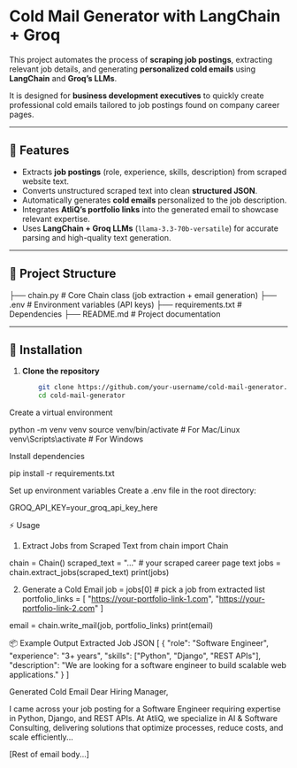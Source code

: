# Cold Mail Generator with LangChain + Groq

This project automates the process of **scraping job postings**, extracting relevant job details, and generating **personalized cold emails** using **LangChain** and **Groq’s LLMs**.  

It is designed for **business development executives** to quickly create professional cold emails tailored to job postings found on company career pages.  

---

## 🚀 Features
- Extracts **job postings** (role, experience, skills, description) from scraped website text.  
- Converts unstructured scraped text into clean **structured JSON**.  
- Automatically generates **cold emails** personalized to the job description.  
- Integrates **AtliQ’s portfolio links** into the generated email to showcase relevant expertise.  
- Uses **LangChain + Groq LLMs** (`llama-3.3-70b-versatile`) for accurate parsing and high-quality text generation.  

---

## 📂 Project Structure
├── chain.py # Core Chain class (job extraction + email generation)
├── .env # Environment variables (API keys)
├── requirements.txt # Dependencies
├── README.md # Project documentation




---

## 🔧 Installation

1. **Clone the repository**
    ```bash
        git clone https://github.com/your-username/cold-mail-generator.git
        cd cold-mail-generator
    ```
Create a virtual environment

python -m venv venv
source venv/bin/activate    # For Mac/Linux
venv\Scripts\activate       # For Windows


Install dependencies

pip install -r requirements.txt


Set up environment variables
Create a .env file in the root directory:

GROQ_API_KEY=your_groq_api_key_here

⚡ Usage
1. Extract Jobs from Scraped Text
from chain import Chain

chain = Chain()
scraped_text = "..."  # your scraped career page text
jobs = chain.extract_jobs(scraped_text)
print(jobs)

2. Generate a Cold Email
job = jobs[0]  # pick a job from extracted list
portfolio_links = [
    "https://your-portfolio-link-1.com",
    "https://your-portfolio-link-2.com"
]

email = chain.write_mail(job, portfolio_links)
print(email)

📦 Example Output
Extracted Job JSON
[
  {
    "role": "Software Engineer",
    "experience": "3+ years",
    "skills": ["Python", "Django", "REST APIs"],
    "description": "We are looking for a software engineer to build scalable web applications."
  }
]

Generated Cold Email
Dear Hiring Manager,

I came across your job posting for a Software Engineer requiring expertise in Python, Django, and REST APIs. At AtliQ, we specialize in AI & Software Consulting, delivering solutions that optimize processes, reduce costs, and scale efficiently...

[Rest of email body...]




